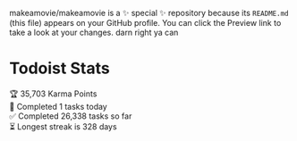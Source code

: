 makeamovie/makeamovie is a ✨ special ✨ repository because its `README.md` (this file) appears on your GitHub profile.
You can click the Preview link to take a look at your changes. darn right ya can

# Todoist Stats

<!-- TODO-IST:START -->
🏆  35,703 Karma Points           
🌸  Completed 1 tasks today           
✅  Completed 26,338 tasks so far           
⏳  Longest streak is 328 days
<!-- TODO-IST:END -->